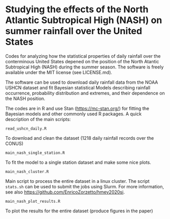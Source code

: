 # Studying the effects of the North Atlantic Subtropical High (NASH) on summer rainfall over the United States

Codes for analyzing how the statistical properties of daily rainfall over the conterminous United States depened on the position of the North Atantic Subtropical High (NASH) during the summer season. The software is freely available under the MIT license (see LICENSE.md).

The software can be used to download daily rainfall data from the NOAA USHCN dataset and fit Bayesian statistical Models describing rainfall occurrence, probability distribution and extremes, and their dependence on the NASH position.

The codes are in R and use Stan (https://mc-stan.org/) for fitting the Bayesian models and other commonly used R packages. A quick description of the main scripts:

```
read_ushcn_daily.R
```
To download and clean the dataset (1218 daily rainfall records over the CONUS)

```
main_nash_single_station.R
```
To fit the model to a single station dataset and make some nice plots.

```
main_nash_cluster.R
```
Main script to process the entire dataset in a linux cluster. The script ```stats.sh``` can be used to submit the jobs using Slurm. For more information, see also https://github.com/EnricoZorzetto/hmev2020si.

```
main_nash_plot_results.R 
```
To plot the results for the entire dataset (produce figures in the paper)


